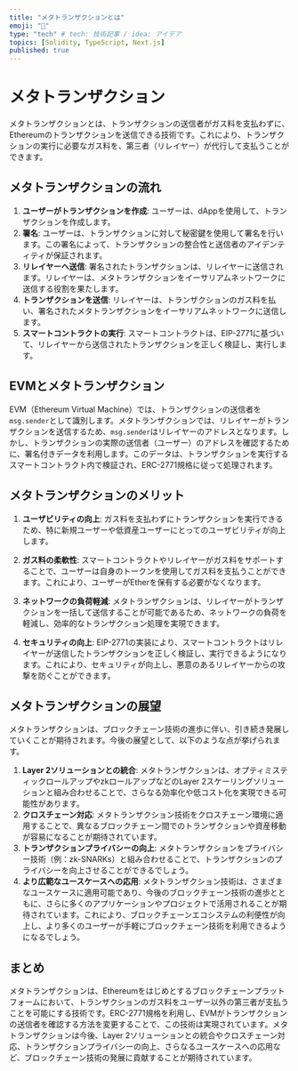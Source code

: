 ```yaml
---
title: "メタトランザクションとは"
emoji: "🦁"
type: "tech" # tech: 技術記事 / idea: アイデア
topics: [Solidity, TypeScript, Next.js]
published: true
---
```


# メタトランザクション
メタトランザクションとは、トランザクションの送信者がガス料を支払わずに、Ethereumのトランザクションを送信できる技術です。これにより、トランザクションの実行に必要なガス料を、第三者（リレイヤー）が代行して支払うことができます。

## メタトランザクションの流れ
1. **ユーザーがトランザクションを作成**: ユーザーは、dAppを使用して、トランザクションを作成します。
2. **署名**: ユーザーは、トランザクションに対して秘密鍵を使用して署名を行います。この署名によって、トランザクションの整合性と送信者のアイデンティティが保証されます。
3. **リレイヤーへ送信**: 署名されたトランザクションは、リレイヤーに送信されます。リレイヤーは、メタトランザクションをイーサリアムネットワークに送信する役割を果たします。
4. **トランザクションを送信**: リレイヤーは、トランザクションのガス料を払い、署名されたメタトランザクションをイーサリアムネットワークに送信します。
5. **スマートコントラクトの実行**: スマートコントラクトは、EIP-2771に基づいて、リレイヤーから送信されたトランザクションを正しく検証し、実行します。

## EVMとメタトランザクション
EVM（Ethereum Virtual Machine）では、トランザクションの送信者を`msg.sender`として識別します。メタトランザクションでは、リレイヤーがトランザクションを送信するため、`msg.sender`はリレイヤーのアドレスとなります。しかし、トランザクションの実際の送信者（ユーザー）のアドレスを確認するために、署名付きデータを利用します。このデータは、トランザクションを実行するスマートコントラクト内で検証され、ERC-2771規格に従って処理されます。

## メタトランザクションのメリット
1. **ユーザビリティの向上**: ガス料を支払わずにトランザクションを実行できるため、特に新規ユーザーや低資産ユーザーにとってのユーザビリティが向上します。

2. **ガス料の柔軟性**: スマートコントラクトやリレイヤーがガス料をサポートすることで、ユーザーは自身のトークンを使用してガス料を支払うことができます。これにより、ユーザーがEtherを保有する必要がなくなります。

3. **ネットワークの負荷軽減**: メタトランザクションは、リレイヤーがトランザクションを一括して送信することが可能であるため、ネットワークの負荷を軽減し、効率的なトランザクション処理を実現できます。

4. **セキュリティの向上**: EIP-2771の実装により、スマートコントラクトはリレイヤーが送信したトランザクションを正しく検証し、実行できるようになります。これにより、セキュリティが向上し、悪意のあるリレイヤーからの攻撃を防ぐことができます。


## メタトランザクションの展望
メタトランザクションは、ブロックチェーン技術の進歩に伴い、引き続き発展していくことが期待されます。今後の展望として、以下のような点が挙げられます。
1. **Layer 2ソリューションとの統合**: メタトランザクションは、オプティミスティックロールアップやzkロールアップなどのLayer 2スケーリングソリューションと組み合わせることで、さらなる効率化や低コスト化を実現できる可能性があります。
2. **クロスチェーン対応**: メタトランザクション技術をクロスチェーン環境に適用することで、異なるブロックチェーン間でのトランザクションや資産移動が容易になることが期待されています。
3. **トランザクションプライバシーの向上**: メタトランザクションをプライバシー技術（例：zk-SNARKs）と組み合わせることで、トランザクションのプライバシーを向上させることができるでしょう。
4. **より広範なユースケースへの応用**: メタトランザクション技術は、さまざまなユースケースに適用可能であり、今後のブロックチェーン技術の進歩とともに、さらに多くのアプリケーションやプロジェクトで活用されることが期待されています。これにより、ブロックチェーンエコシステムの利便性が向上し、より多くのユーザーが手軽にブロックチェーン技術を利用できるようになるでしょう。

## まとめ
メタトランザクションは、Ethereumをはじめとするブロックチェーンプラットフォームにおいて、トランザクションのガス料をユーザー以外の第三者が支払うことを可能にする技術です。ERC-2771規格を利用し、EVMがトランザクションの送信者を確認する方法を変更することで、この技術は実現されています。メタトランザクションは今後、Layer 2ソリューションとの統合やクロスチェーン対応、トランザクションプライバシーの向上、さらなるユースケースへの応用など、ブロックチェーン技術の発展に貢献することが期待されています。

